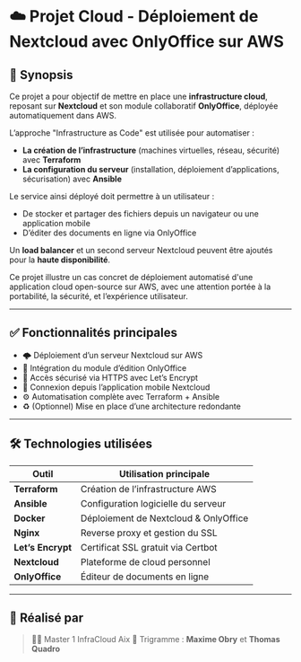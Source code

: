 # ☁️ Projet Cloud - Déploiement de Nextcloud avec OnlyOffice sur AWS

## 🧾 Synopsis

Ce projet a pour objectif de mettre en place une **infrastructure cloud**, reposant sur **Nextcloud** et son module collaboratif **OnlyOffice**, déployée automatiquement dans AWS.

L’approche "Infrastructure as Code" est utilisée pour automatiser :

- **La création de l’infrastructure** (machines virtuelles, réseau, sécurité) avec **Terraform**
- **La configuration du serveur** (installation, déploiement d’applications, sécurisation) avec **Ansible**

Le service ainsi déployé doit permettre à un utilisateur :
- De stocker et partager des fichiers depuis un navigateur ou une application mobile
- D’éditer des documents en ligne via OnlyOffice

Un **load balancer** et un second serveur Nextcloud peuvent être ajoutés pour la **haute disponibilité**.

Ce projet illustre un cas concret de déploiement automatisé d'une application cloud open-source sur AWS, avec une attention portée à la portabilité, la sécurité, et l’expérience utilisateur.

---

## ✅ Fonctionnalités principales

- 🌩️ Déploiement d’un serveur Nextcloud sur AWS
- 🧩 Intégration du module d’édition OnlyOffice
- 🔐 Accès sécurisé via HTTPS avec Let’s Encrypt
- 📱 Connexion depuis l’application mobile Nextcloud
- ⚙️ Automatisation complète avec Terraform + Ansible
- ♻️ (Optionnel) Mise en place d’une architecture redondante

---

## 🛠️ Technologies utilisées

| Outil       | Utilisation principale                    |
|-------------|--------------------------------------------|
| **Terraform** | Création de l’infrastructure AWS         |
| **Ansible**   | Configuration logicielle du serveur      |
| **Docker**    | Déploiement de Nextcloud & OnlyOffice    |
| **Nginx**     | Reverse proxy et gestion du SSL          |
| **Let’s Encrypt** | Certificat SSL gratuit via Certbot |
| **Nextcloud** | Plateforme de cloud personnel            |
| **OnlyOffice**| Éditeur de documents en ligne            |

---

## 📌 Réalisé par

> 🧑‍🎓 Master 1 InfraCloud Aix
> 👤 Trigramme : **Maxime Obry** et **Thomas Quadro**